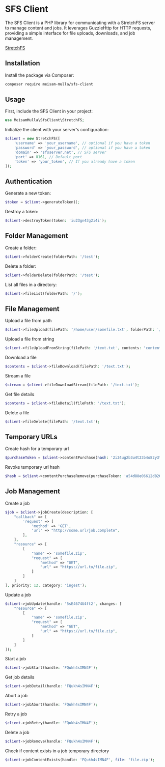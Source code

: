 # SFS Client

The SFS Client is a PHP library for communicating with a StretchFS server to manage content and jobs. It leverages GuzzleHttp for HTTP requests, providing a simple interface for file uploads, downloads, and job management.

[StretchFS](https://github.com/nullivex/stretchfs-sdk)

## Installation

Install the package via Composer:

```bash
composer require meisam-mulla/sfs-client
```

## Usage
First, include the SFS Client in your project:

```php
use MeisamMulla\SfsClient\StretchFS;
```

Initialize the client with your server's configuration:

```php
$client = new StretchFS([
    'username' => 'your_username', // optional if you have a token
    'password' => 'your_password', // optional if you have a token
    'domain' => 'sfsserver.net', // SFS server
    'port' => 8161, // Default port
    'token' => 'your_token', // If you already have a token
]);
```

## Authentication
Generate a new token:

```php
$token = $client->generateToken();
```
Destroy a token:

```php
$client->destroyToken(token: 'iu23gn43g2i4i');
```

## Folder Management
Create a folder:
```php
$client->folderCreate(folderPath: '/test');
```

Delete a folder:
```php
$client->folderDelete(folderPath: '/test');
```

List all files in a directory:
```php
$client->fileList(folderPath: '/');
```

## File Management
Upload a file from path
```php
$client->fileUpload(filePath: '/home/user/somefile.txt', folderPath: '/');
```

Upload a file from string
```php
$client->fileUploadFromString(filePath: '/text.txt', contents: 'contents of text.txt');
```

Download a file
```php
$contents = $client->fileDownload(filePath: '/text.txt');
```

Stream a file
```php
$stream = $client->fileDownloadStream(filePath: '/text.txt');
```

Get file details
```php
$contents = $client->fileDetail(filePath: '/text.txt');
```

Delete a file
```php
$client->fileDelete(filePath: '/text.txt');
```

## Temporary URLs
Create hash for a temporary url
```php
$purchaseToken = $client->contentPurchase(hash: '2i34ug2b3u4t23b4o82y3t48723458295b3y4i3', seconds: 3600);
```
Revoke temporary url hash
```php
$hash = $client->contentPurchaseRemove(purchaseToken: 'a54d88e06612d820bc3be72877c74f257b561b19');
```

## Job Management
Create a job

```php
$job = $client->jobCreate(description: [
    "callback" => [
        'request' => [
            'method' => 'GET',
            'url' => "http://some.url/job.complete",
        ],
    ],
    "resource" => [
        [
            "name" => 'somefile.zip',
            "request" => [
                "method" => "GET",
                "url" => "https://url.to/file.zip",
            ]
        ]
    ]
], priority: 12, category: 'ingest');
```

Update a job
```php
$client->jobUpdate(handle: '5sE4674U4ft2', changes: [
    "resource" => [
        [
            "name" => 'somefile.zip',
            "request" => [
                "method" => "GET",
                "url" => "https://url.to/file.zip",
            ]
        ]
    ]
]);
```
Start a job
```php
$client->jobStart(handle: 'FQukh4sIMN4F');
```
Get job details
```php
$client->jobDetail(handle: 'FQukh4sIMN4F');
```

Abort a job
```php
$client->jobAbort(handle: 'FQukh4sIMN4F');
```

Retry a job
```php
$client->jobRetry(handle: 'FQukh4sIMN4F');
```

Delete a job
```php
$client->jobRemove(handle: 'FQukh4sIMN4F');
```

Check if content exists in a job temporary directory
```php
$client->jobContentExists(handle: 'FQukh4sIMN4F', file: 'file.zip');
```
